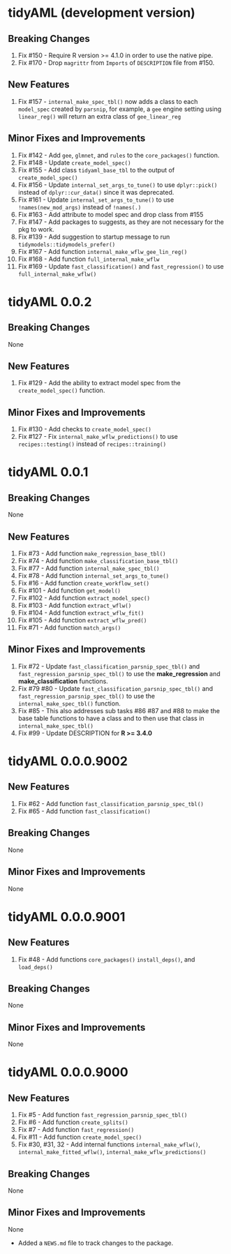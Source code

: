 # tidyAML (development version)

## Breaking Changes
1. Fix #150 - Require R version >= 4.1.0 in order to use the native pipe.
2. Fix #170 - Drop `magrittr` from `Imports` of `DESCRIPTION` file from #150.

## New Features
1. Fix #157 - `internal_make_spec_tbl()` now adds a class to each `model_spec`
created by `parsnip`, for example, a `gee` engine setting using `linear_reg()` 
will return an extra class of `gee_linear_reg`

## Minor Fixes and Improvements
1. Fix #142 - Add `gee`, `glmnet`, and `rules` to the `core_packages()` function.
2. Fix #148 - Update `create_model_spec()`
3. Fix #155 - Add class `tidyaml_base_tbl` to the output of `create_model_spec()`
4. Fix #156 - Update `internal_set_args_to_tune()` to use `dplyr::pick()` instead 
of `dplyr::cur_data()` since it was deprecated.
5. Fix #161 - Update `internal_set_args_to_tune()` to use `!names(new_mod_args)`
instead of `!names(.)`
6. Fix #163 - Add attribute to model spec and drop class from #155
7. Fix #147 - Add packages to suggests, as they are not necessary for the pkg to work.
8. Fix #139 - Add suggestion to startup message to run `tidymodels::tidymodels_prefer()`
9. Fix #167 - Add function `internal_make_wflw_gee_lin_reg()`
10. Fix #168 - Add function `full_internal_make_wflw`
11. Fix #169 - Update `fast_classification()` and `fast_regression()` to use
`full_internal_make_wflw()`

# tidyAML 0.0.2

## Breaking Changes
None

## New Features
1. Fix #129 - Add the ability to extract model spec from the `create_model_spec()`
function.

## Minor Fixes and Improvements
1. Fix #130 - Add checks to `create_model_spec()`
2. Fix #127 - Fix `internal_make_wflw_predictions()` to use `recipes::testing()`
instead of `recipes::training()`

# tidyAML 0.0.1

## Breaking Changes
None

## New Features
1. Fix #73 - Add function `make_regression_base_tbl()`
2. Fix #74 - Add function `make_classification_base_tbl()`
3. Fix #77 - Add function `internal_make_spec_tbl()`
4. Fix #78 - Add function `internal_set_args_to_tune()`
5. Fix #16 - Add function `create_workflow_set()`
6. Fix #101 - Add function `get_model()`
7. Fix #102 - Add function `extract_model_spec()`
8. Fix #103 - Add function `extract_wflw()`
9. Fix #104 - Add function `extract_wflw_fit()`
10. Fix #105 - Add function `extract_wflw_pred()`
11. Fix #71 - Add function `match_args()`

## Minor Fixes and Improvements
1. Fix #72 - Update `fast_classification_parsnip_spec_tbl()` and 
`fast_regression_parsnip_spec_tbl()` to use the __make_regression__ and 
__make_classification__ functions.
2. Fix #79 #80 - Update `fast_classification_parsnip_spec_tbl()` and
`fast_regression_parsnip_spec_tbl()` to use the `internal_make_spec_tbl()`
function.
3. Fix #85 - This also addresses sub tasks #86 #87 and #88 to make the base table
functions to have a class and to then use that class in `internal_make_spec_tbl()`
4. Fix #99 - Update DESCRIPTION for __R >= 3.4.0__

# tidyAML 0.0.0.9002

## New Features
1. Fix #62 - Add function `fast_classification_parsnip_spec_tbl()`
2. Fix #65 - Add function `fast_classification()`

## Breaking Changes
None

## Minor Fixes and Improvements
None

# tidyAML 0.0.0.9001

## New Features
1. Fix #48 - Add functions `core_packages()` `install_deps()`, and `load_deps()`

## Breaking Changes
None

## Minor Fixes and Improvements
None

# tidyAML 0.0.0.9000

## New Features
1. Fix #5 - Add function `fast_regression_parsnip_spec_tbl()`
2. Fix #6 - Add function `create_splits()`
3. Fix #7 - Add function `fast_regression()`
4. Fix #11 - Add function `create_model_spec()`
5. Fix #30, #31, 32 - Add internal functions `internal_make_wflw()`, `internal_make_fitted_wflw()`, `internal_make_wflw_predictions()`

## Breaking Changes
None

## Minor Fixes and Improvements
None

* Added a `NEWS.md` file to track changes to the package.
